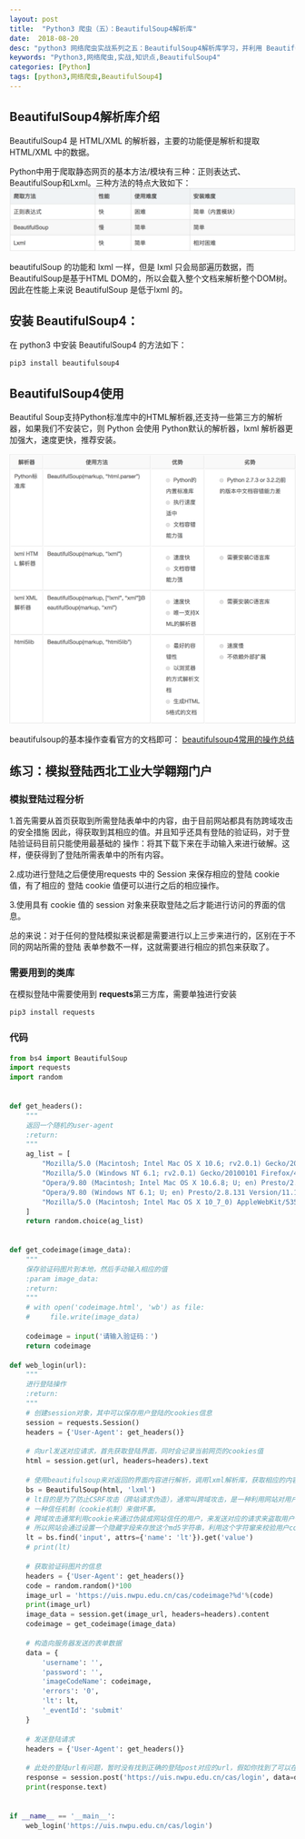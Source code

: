 ```yaml
---
layout: post
title:  "Python3 爬虫（五）：BeautifulSoup4解析库"
date:  2018-08-20
desc: "python3 网络爬虫实战系列之五：BeautifulSoup4解析库学习，并利用 BeautifulSoup4解析库来完成模拟登陆"
keywords: "Python3,网络爬虫,实战,知识点,BeautifulSoup4"
categories: [Python]
tags: [python3,网络爬虫,BeautifulSoup4]
---
```


## BeautifulSoup4解析库介绍

BeautifulSoup4 是 HTML/XML 的解析器，主要的功能便是解析和提取 HTML/XML 中的数据。

Python中用于爬取静态网页的基本方法/模块有三种：正则表达式、BeautifulSoup和Lxml。三种方法的特点大致如下：
![python爬虫常用解析器](/assets/images/2018-08/03-python爬虫常用解析器.png)

beautifulSoup 的功能和 lxml 一样，但是 lxml 只会局部遍历数据，而 BeautifulSoup是基于HTML DOM的，所以会载入整个文档来解析整个DOM树。因此在性能上来说 BeautifulSoup 是低于lxml 的。

## 安装 BeautifulSoup4：

在 python3 中安装 BeautifulSoup4 的方法如下：

```bash
pip3 install beautifulsoup4
```

## BeautifulSoup4使用

Beautiful Soup支持Python标准库中的HTML解析器,还支持一些第三方的解析器，如果我们不安装它，则 Python 会使用 Python默认的解析器，lxml 解析器更加强大，速度更快，推荐安装。

![beautifulsoup4使用](/assets/images/2018-08/04-beautifulsoup使用.png)

beautifulsoup的基本操作查看官方的文档即可：
[beautifulsoup4常用的操作总结](https://www.crummy.com/software/BeautifulSoup/bs4/doc/index.zh.html)

## 练习：模拟登陆西北工业大学翱翔门户

### 模拟登陆过程分析

1.首先需要从首页获取到所需登陆表单中的内容，由于目前网站都具有防跨域攻击的安全措施
因此，得获取到其相应的值。并且知乎还具有登陆的验证码，对于登陆验证码目前只能使用最基础的
操作：将其下载下来在手动输入来进行破解。这样，便获得到了登陆所需表单中的所有内容。

2.成功进行登陆之后便使用requests 中的 Session 来保存相应的登陆 cookie 值，有了相应的
登陆 cookie 值便可以进行之后的相应操作。

3.使用具有 cookie 值的 session 对象来获取登陆之后才能进行访问的界面的信息。

总的来说：对于任何的登陆模拟来说都是需要进行以上三步来进行的，区别在于不同的网站所需的登陆
表单参数不一样，这就需要进行相应的抓包来获取了。

### 需要用到的类库

在模拟登陆中需要使用到 **requests**第三方库，需要单独进行安装

```bash
pip3 install requests
```

### 代码

```python
from bs4 import BeautifulSoup
import requests
import random


def get_headers():
    """
    返回一个随机的user-agent
    :return:
    """
    ag_list = [
        "Mozilla/5.0 (Macintosh; Intel Mac OS X 10.6; rv2.0.1) Gecko/20100101 Firefox/4.0.1",
        "Mozilla/5.0 (Windows NT 6.1; rv2.0.1) Gecko/20100101 Firefox/4.0.1",
        "Opera/9.80 (Macintosh; Intel Mac OS X 10.6.8; U; en) Presto/2.8.131 Version/11.11",
        "Opera/9.80 (Windows NT 6.1; U; en) Presto/2.8.131 Version/11.11",
        "Mozilla/5.0 (Macintosh; Intel Mac OS X 10_7_0) AppleWebKit/535.11 (KHTML, like Gecko) Chrome/17.0.963.56 Safari/535.11"
    ]
    return random.choice(ag_list)


def get_codeimage(image_data):
    """
    保存验证码图片到本地，然后手动输入相应的值
    :param image_data:
    :return:
    """
    # with open('codeimage.html', 'wb') as file:
    #     file.write(image_data)

    codeimage = input('请输入验证码：')
    return codeimage

def web_login(url):
    """
    进行登陆操作
    :return:
    """
    # 创建session对象，其中可以保存用户登陆的cookies信息
    session = requests.Session()
    headers = {'User-Agent': get_headers()}

    # 向url发送对应请求，首先获取登陆界面，同时会记录当前网页的cookies值
    html = session.get(url, headers=headers).text

    # 使用beautifulsoup来对返回的界面内容进行解析，调用lxml解析库，获取相应的内容
    bs = BeautifulSoup(html, 'lxml')
    # lt目的是为了防止CSRF攻击（跨站请求伪造），通常叫跨域攻击，是一种利用网站对用户的
    # 一种信任机制（cookie机制）来做坏事。
    # 跨域攻击通常利用cookie来通过伪装成网站信任的用户，来发送对应的请求来盗取用户信息或者欺骗服务器。
    # 所以网站会通过设置一个隐藏字段来存放这个md5字符串，利用这个字符窜来校验用户cookie和服务器session
    lt = bs.find('input', attrs={'name': 'lt'}).get('value')
    # print(lt)

    # 获取验证码图片的信息
    headers = {'User-Agent': get_headers()}
    code = random.random()*100
    image_url = 'https://uis.nwpu.edu.cn/cas/codeimage?%d'%(code)
    print(image_url)
    image_data = session.get(image_url, headers=headers).content
    codeimage = get_codeimage(image_data)

    # 构造向服务器发送的表单数据
    data = {
        'username':	'',
        'password': '',
        'imageCodeName': codeimage,
        'errors': '0',
        'lt': lt,
        '_eventId':	'submit'
    }

    # 发送登陆请求
    headers = {'User-Agent': get_headers()}

    # 此处的登陆url有问题，暂时没有找到正确的登陆post对应的url，假如你找到了可以在评论区告诉我
    response = session.post('https://uis.nwpu.edu.cn/cas/login', data=data, headers=headers)
    print(response.text)


if __name__ == '__main__':
    web_login('https://uis.nwpu.edu.cn/cas/login')
```